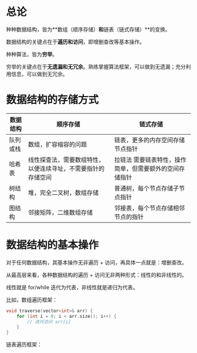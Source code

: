 # 总论

种种数据结构，皆为**数组（顺序存储）**和**链表（链式存储）**的变换。

数据结构的关键点在于**遍历和访问**，即增删查改等基本操作。

种种算法，皆为**穷举**。

穷举的关键点在于**无遗漏和无冗余**。熟练掌握算法框架，可以做到无遗漏；充分利用信息，可以做到无冗余。

# 数据结构的存储方式
|数据结构|顺序存储|链式存储|
|--------------|------------------------------------------------|------------------------------------------------|
|队列或栈|数组，扩容缩容的问题|链表，更多的内存空间存储节点指针|
|哈希表|线性探查法，需要数组特性，以便连续寻址，不需要指针的存储空间|拉链法 需要链表特性，操作简单，但需要额外的空间存储指针|
|树结构|堆，完全二叉树，数组存储|普通树，每个节点存储子节点指针|
|图结构|邻接矩阵，二维数组存储|邻接表，每个节点存储相邻节点的指针|

# 数据结构的基本操作

对于任何数据结构，其基本操作无非遍历 + 访问，再具体一点就是：增删查改。

从最高层来看，各种数据结构的遍历 + 访问无非两种形式：线性的和非线性的。

线性就是 for/while 迭代为代表，非线性就是递归为代表。

比如，数组遍历框架：
```cpp
void traverse(vector<int>& arr) {
    for (int i = 0; i < arr.size(); i++) {
        // 迭代访问 arr[i]
    }
}
```
链表遍历框架：
```cpp